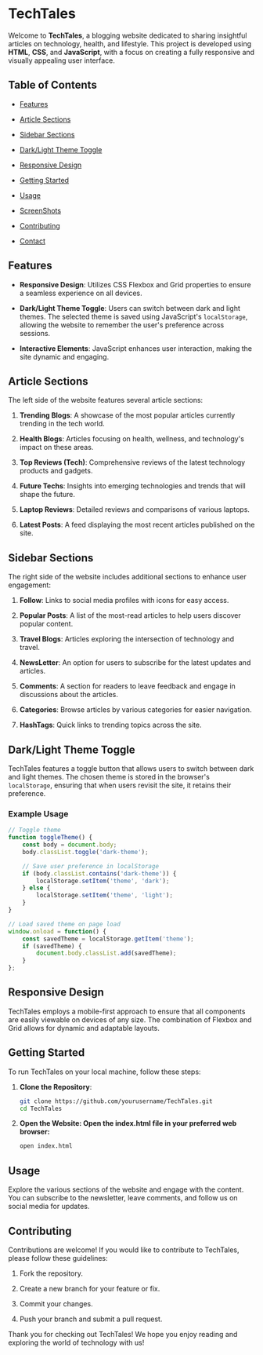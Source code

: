 # TechTales

Welcome to **TechTales**, a blogging website dedicated to sharing insightful articles on technology, health, and lifestyle. This project is developed using **HTML**, **CSS**, and **JavaScript**, with a focus on creating a fully responsive and visually appealing user interface.

## Table of Contents

- [Features](#features)

- [Article Sections](#article-sections)

- [Sidebar Sections](#sidebar-sections)

- [Dark/Light Theme Toggle](#darklight-theme-toggle)

- [Responsive Design](#responsive-design)

- [Getting Started](#getting-started)

- [Usage](#usage)

- [ScreenShots](#screenshots)

- [Contributing](#contributing)

- [Contact](#contact)

## Features

- **Responsive Design**: Utilizes CSS Flexbox and Grid properties to ensure a seamless experience on all devices.

- **Dark/Light Theme Toggle**: Users can switch between dark and light themes. The selected theme is saved using JavaScript's `localStorage`, allowing the website to remember the user's preference across sessions.

- **Interactive Elements**: JavaScript enhances user interaction, making the site dynamic and engaging.

## Article Sections

The left side of the website features several article sections:

1. **Trending Blogs**: A showcase of the most popular articles currently trending in the tech world.

2. **Health Blogs**: Articles focusing on health, wellness, and technology's impact on these areas.

3. **Top Reviews (Tech)**: Comprehensive reviews of the latest technology products and gadgets.

4. **Future Techs**: Insights into emerging technologies and trends that will shape the future.

5. **Laptop Reviews**: Detailed reviews and comparisons of various laptops.

6. **Latest Posts**: A feed displaying the most recent articles published on the site.

## Sidebar Sections

The right side of the website includes additional sections to enhance user engagement:

1. **Follow**: Links to social media profiles with icons for easy access.

2. **Popular Posts**: A list of the most-read articles to help users discover popular content.

3. **Travel Blogs**: Articles exploring the intersection of technology and travel.

4. **NewsLetter**: An option for users to subscribe for the latest updates and articles.

5. **Comments**: A section for readers to leave feedback and engage in discussions about the articles.

6. **Categories**: Browse articles by various categories for easier navigation.

7. **HashTags**: Quick links to trending topics across the site.

## Dark/Light Theme Toggle

TechTales features a toggle button that allows users to switch between dark and light themes. The chosen theme is stored in the browser's `localStorage`, ensuring that when users revisit the site, it retains their preference. 

### Example Usage
```javascript
// Toggle theme
function toggleTheme() {
    const body = document.body;
    body.classList.toggle('dark-theme');

    // Save user preference in localStorage
    if (body.classList.contains('dark-theme')) {
        localStorage.setItem('theme', 'dark');
    } else {
        localStorage.setItem('theme', 'light');
    }
}

// Load saved theme on page load
window.onload = function() {
    const savedTheme = localStorage.getItem('theme');
    if (savedTheme) {
        document.body.classList.add(savedTheme);
    }
};
```

## Responsive Design

TechTales employs a mobile-first approach to ensure that all components are easily viewable on devices of any size. The combination of Flexbox and Grid allows for dynamic and adaptable layouts.

## Getting Started

To run TechTales on your local machine, follow these steps:

1. **Clone the Repository**:
   ```bash
   git clone https://github.com/yourusername/TechTales.git
   cd TechTales

2. **Open the Website: Open the index.html file in your preferred web browser:**
   ```bash
   open index.html
   ```
 
## Usage

Explore the various sections of the website and engage with the content. You can subscribe to the newsletter, leave comments, and follow us on social media for updates.

## Contributing

Contributions are welcome! If you would like to contribute to TechTales, please follow these guidelines:

1. Fork the repository.

2. Create a new branch for your feature or fix.

3. Commit your changes.

4. Push your branch and submit a pull request.

Thank you for checking out TechTales! We hope you enjoy reading and exploring the world of technology with us!
